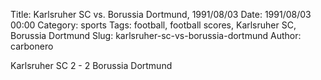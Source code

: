 Title: Karlsruher SC vs. Borussia Dortmund, 1991/08/03
Date: 1991/08/03 00:00
Category: sports
Tags: football, football scores, Karlsruher SC, Borussia Dortmund
Slug: karlsruher-sc-vs-borussia-dortmund
Author: carbonero


Karlsruher SC 2 - 2 Borussia Dortmund
